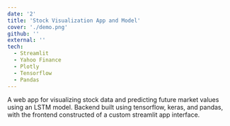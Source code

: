 ```yaml
---
date: '2'
title: 'Stock Visualization App and Model'
cover: './demo.png'
github: ''
external: ''
tech:
  - Streamlit
  - Yahoo Finance
  - Plotly
  - Tensorflow
  - Pandas
---
```


A web app for visualizing stock data and predicting future market values using an LSTM model. Backend built using tensorflow, keras, and pandas, with the frontend constructed of a custom streamlit app interface. 

